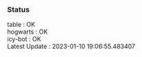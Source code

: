 ### Status


table : OK  
hogwarts : OK  
icy-bot : OK  
Latest Update : 2023-01-10 19:06:55.483407
